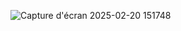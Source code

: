 ![Capture d'écran 2025-02-20 151748](https://github.com/user-attachments/assets/39c96eee-989a-4b0c-9ee6-b5fe025773a8)
